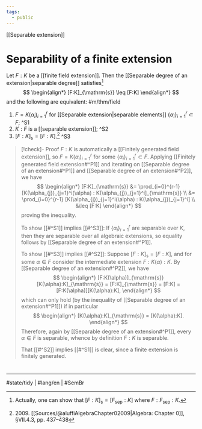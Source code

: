 ```yaml
---
tags:
  - public
---
```

[[Separable extension]]
# Separability of a finite extension

Let $F:K$ be a [[finite field extension]].
Then the [[Separable degree of an extension|separable degree]] satisfies[^str]
$$
\begin{align*}
[F:K]_{\mathrm{s}} \leq [F:K]
\end{align*}
$$
and the following are equivalent: #m/thm/field 
1. $F=K(\alpha_{i})_{i=1}^r$ for [[Separable extension|separable elements]] $\{ \alpha_{i} \}_{i=1}^r \subset F$; ^S1
2. $K:F$ is a [[separable extension]]; ^S2
3. $[F:K]_{\mathrm{s}} = [F:K]$.[^2009] ^S3

> [!check]- Proof
> $F:K$ is automatically a [[Finitely generated field extension]],
> so $F= K(\alpha_{i})_{i=1}^r$ for some $\{ \alpha_{i} \}_{i=1}^r \subset F$.
> Applying [[Finitely generated field extension#^P1]] and iterating on [[Separable degree of an extension#^P1]] and [[Separable degree of an extension#^P2]],
> we have
> $$
> \begin{align*}
> [F:K]_{\mathrm{s}} &= \prod_{i=0}^{r-1} [K(\alpha_{j})_{j=1}^i(\alpha) : K(\alpha_{j})_{j=1}^i]_{\mathrm{s}} \\
> &= \prod_{i=0}^{r-1} [K(\alpha_{j})_{j=1}^i(\alpha) : K(\alpha_{j})_{j=1}^i] \\
> &\leq [F:K]
> \end{align*}
> $$
> proving the inequality.
> 
> To show [[#^S1]] implies [[#^S3]]:
> If $\{ \alpha_{i} \}_{i=1}^r$ are separable over $K$, then they are separable over all algebraic extensions,
> so equality follows by [[Separable degree of an extension#^P1]].
> 
> To show [[#^S3]] implies [[#^S2]]:
> Suppose $[F:K]_{\mathrm{s}} = [F:K]$,
> and for some $\alpha \in F$ consider the intermediate extension $F:K(\alpha):K$.
> By [[Separable degree of an extension#^P2]], we have
> $$
> \begin{align*}
> [F:K(\alpha)]_{\mathrm{s}} [K(\alpha):K]_{\mathrm{s}} = [F:K]_{\mathrm{s}} = [F:K] = [F:K(\alpha)][K(\alpha):K],
> \end{align*}
> $$
> which can only hold (by the inequality of [[Separable degree of an extension#^P1]]) if in particular
> $$
> \begin{align*}
> [K(\alpha):K]_{\mathrm{s}} = [K(\alpha):K].
> \end{align*}
> $$
> Therefore, again by [[Separable degree of an extension#^P1]], every $\alpha \in F$ is separable, whence by definition $F:K$ is separable.
> 
> That [[#^S2]] implies [[#^S1]] is clear, since a finite extension is finitely generated. <span class="QED"/>

  [^2009]: 2009\. [[Sources/@aluffiAlgebraChapter02009|Algebra: Chapter 0]], §VII.4.3, pp. 437–438
  [^str]: Actually, one can show that $[F:K]_{\mathrm{s}} = [F_{\mathrm{sep}}:K]$ where $F:F_{\mathrm{sep}}:K$.


#
---
#state/tidy | #lang/en | #SemBr
